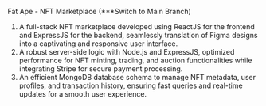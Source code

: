 Fat Ape - NFT Marketplace (***Switch to Main Branch)

1. A full-stack NFT marketplace developed using ReactJS for the frontend and ExpressJS for the backend, seamlessly translation of Figma designs into a captivating and responsive user interface.
2. A robust server-side logic with Node.js and ExpressJS, optimized performance for NFT minting, trading, and auction functionalities while integrating Stripe for secure payment processing.
3. An efficient MongoDB database schema to manage NFT metadata, user profiles, and transaction history, ensuring fast queries and real-time updates for a smooth user experience.
